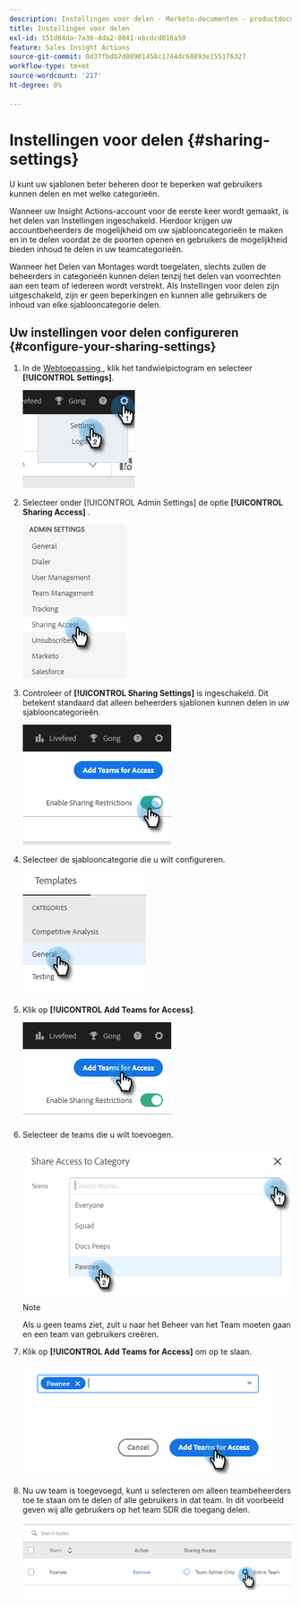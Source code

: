 ```yaml
---
description: Instellingen voor delen - Marketo-documenten - productdocumentatie
title: Instellingen voor delen
exl-id: 151d64da-7a36-4da2-8041-ebcdcd016a50
feature: Sales Insight Actions
source-git-commit: 0d37fbdb7d08901458c1744dc68893e155176327
workflow-type: tm+mt
source-wordcount: '217'
ht-degree: 0%

---
```


# Instellingen voor delen {#sharing-settings}

U kunt uw sjablonen beter beheren door te beperken wat gebruikers kunnen delen en met welke categorieën.

Wanneer uw Insight Actions-account voor de eerste keer wordt gemaakt, is het delen van Instellingen ingeschakeld. Hierdoor krijgen uw accountbeheerders de mogelijkheid om uw sjablooncategorieën te maken en in te delen voordat ze de poorten openen en gebruikers de mogelijkheid bieden inhoud te delen in uw teamcategorieën.

Wanneer het Delen van Montages wordt toegelaten, slechts zullen de beheerders in categorieën kunnen delen tenzij het delen van voorrechten aan een team of iedereen wordt verstrekt. Als Instellingen voor delen zijn uitgeschakeld, zijn er geen beperkingen en kunnen alle gebruikers de inhoud van elke sjablooncategorie delen.

## Uw instellingen voor delen configureren {#configure-your-sharing-settings}

1. In de [ Webtoepassing ](https://toutapp.com/login), klik het tandwielpictogram en selecteer **[!UICONTROL Settings]**.

   ![](assets/sharing-settings-1.png)

1. Selecteer onder [!UICONTROL Admin Settings] de optie **[!UICONTROL Sharing Access]** .

   ![](assets/sharing-settings-2.png)

1. Controleer of **[!UICONTROL Sharing Settings]** is ingeschakeld. Dit betekent standaard dat alleen beheerders sjablonen kunnen delen in uw sjablooncategorieën.

   ![](assets/sharing-settings-3.png)

1. Selecteer de sjablooncategorie die u wilt configureren.

   ![](assets/sharing-settings-4.png)

1. Klik op **[!UICONTROL Add Teams for Access]**.

   ![](assets/sharing-settings-5.png)

1. Selecteer de teams die u wilt toevoegen.

   ![](assets/sharing-settings-6.png)

   >[!NOTE]
   >
   >Als u geen teams ziet, zult u naar het Beheer van het Team moeten gaan en een team van gebruikers creëren.

1. Klik op **[!UICONTROL Add Teams for Access]** om op te slaan.

   ![](assets/sharing-settings-7.png)

1. Nu uw team is toegevoegd, kunt u selecteren om alleen teambeheerders toe te staan om te delen of alle gebruikers in dat team. In dit voorbeeld geven wij alle gebruikers op het team SDR die toegang delen.

   ![](assets/sharing-settings-8.png)
